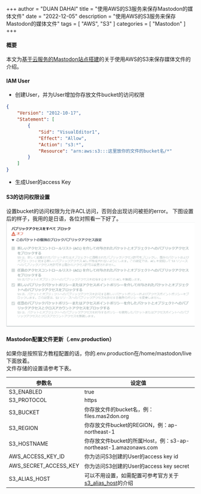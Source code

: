+++
author = "DUAN DAHAI"
title = "使用AWS的S3服务来保存Mastodon的媒体文件"
date = "2022-12-05"
description = "使用AWS的S3服务来保存Mastodon的媒体文件"
tags = [
    "AWS",
    "S3"
]
categories = [
    "Mastodon"
]
+++

#### 概要

本文为[基于云服务的Mastodon站点搭建]()的关于使用AWS的S3来保存媒体文件的介绍。

#### IAM User

- 创建User，并为User增加你存放文件bucket的访问权限

```json
{
    "Version": "2012-10-17",
    "Statement": [
        {
            "Sid": "VisualEditor1",
            "Effect": "Allow",
            "Action": "s3:*",
            "Resource": "arn:aws:s3:::这里放你的文件的bucket名/*"
        }
    ]
}
```
- 生成User的access Key

#### S3的访问权限设置
设置bucket的访问权限为允许ACL访问，否则会出现访问被拒的error。
下图设置后的样子，我用的是日语，各位对照看一下好了。  
![Github](S3_allow_acl_access.PNG)

#### Mastodon配置文件更新（.env.production）
如果你是按照官方教程配置的话，你的.env.production在/home/mastodon/live下面放着。  
文件存储的设置请参考下表。

| 参数名 | 设定值 |
| ------ | ------ |
| S3_ENABLED | true |
| S3_PROTOCOL | https |
| S3_BUCKET | 你存放文件的bucket名，例：files.mas2don.org |
| S3_REGION | 你存放文件bucket的REGION，例：ap-northeast-1 |
| S3_HOSTNAME | 你存放文件bucket的所属Host，例：s3-ap-northeast-1.amazonaws.com |
| AWS_ACCESS_KEY_ID | 你为访问S3创建的User的access key id |
| AWS_SECRET_ACCESS_KEY | 你为访问S3创建的User的access key secret |
| S3_ALIAS_HOST | 可以不用设置，如需配置可参考官方关于[s3_alias_host](https://docs.joinmastodon.org/admin/config/#s3_alias_host)的介绍 |

